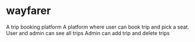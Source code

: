 # wayfarer
A trip booking platform
A platform where user can book trip and pick a seat.
User and admin can see all trips 
Admin can add trip and delete trips
